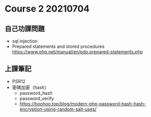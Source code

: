 # Course 2 20210704

## 自己功課問題
* sql injection
* Prepared statements and stored procedures https://www.php.net/manual/en/pdo.prepared-statements.php

## 上課筆記
* PSR12
* 密碼加密（hash）
    *  password_hash
    * password_verify
    *  https://hoohoo.top/blog/modern-php-password-hash-hash-encryption-using-random-salt-uses/